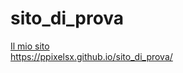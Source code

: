 # sito_di_prova
<a href="https://ppixelsx.github.io/sito_di_prova/2.sorint/">Il mio sito</a><br>
https://ppixelsx.github.io/sito_di_prova/
